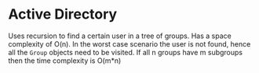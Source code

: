 # Active Directory

Uses recursion to find a certain user in a tree of groups. Has a space complexity of O(n). In the worst case scenario the user is not found, hence all the `Group` objects need to be visited. If all n groups have m subgroups then the time complexity is O(m*n)
